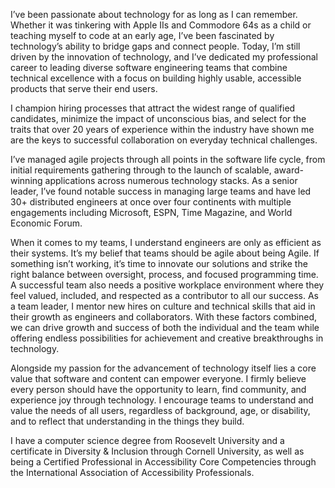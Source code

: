 I’ve been passionate about technology for as long as I can remember. Whether it was tinkering with Apple IIs and Commodore 64s as a child or teaching myself to code at an early age, I’ve been fascinated by technology’s ability to bridge gaps and connect people. Today, I’m still driven by the innovation of technology, and I’ve dedicated my professional career to leading diverse software engineering teams that combine technical excellence with a focus on building highly usable, accessible products that serve their end users.

I champion hiring processes that attract the widest range of qualified candidates, minimize the impact of unconscious bias, and select for the traits that over 20 years of experience within the industry have shown me are the keys to successful collaboration on everyday technical challenges.

I’ve managed agile projects through all points in the software life cycle, from initial requirements gathering through to the launch of scalable, award-winning applications across numerous technology stacks. As a senior leader, I’ve found notable success in managing large teams and have led 30+ distributed engineers at once over four continents with multiple engagements including Microsoft, ESPN, Time Magazine, and World Economic Forum.

When it comes to my teams, I understand engineers are only as efficient as their systems. It’s my belief that teams should be agile about being Agile. If something isn’t working, it’s time to innovate our solutions and strike the right balance between oversight, process, and focused programming time. A successful team also needs a positive workplace environment where they feel valued, included, and respected as a contributor to all our success. As a team leader, I mentor new hires on culture and technical skills that aid in their growth as engineers and collaborators. With these factors combined, we can drive growth and success of both the individual and the team while offering endless possibilities for achievement and creative breakthroughs in technology.

Alongside my passion for the advancement of technology itself lies a core value that software and content can empower everyone. I firmly believe every person should have the opportunity to learn, find community, and experience joy through technology. I encourage teams to understand and value the needs of all users, regardless of background, age, or disability, and to reflect that understanding in the things they build.

I have a computer science degree from Roosevelt University and a certificate in Diversity & Inclusion through Cornell University, as well as being a Certified Professional in Accessibility Core Competencies through the International Association of Accessibility Professionals.
